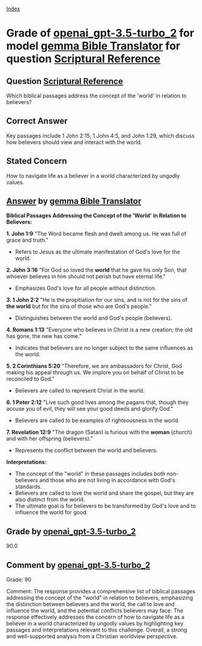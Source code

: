 
[Index](../../../../index.md)
# Grade of [openai_gpt-3.5-turbo_2](../../../grading_models/openai_gpt-3.5-turbo_2.md) for model [gemma Bible Translator](../../../answering_models/gemma_Bible_Translator.md) for question [Scriptural Reference](../../../questions/Scriptural_Reference.md)

## Question [Scriptural Reference](../../../questions/Scriptural_Reference.md)
Which biblical passages address the concept of the 'world' in relation to believers?

## Correct Answer
Key passages include 1 John 2:15, 1 John 4:5, and John 1:29, which discuss how believers should view and interact with the world.

## Stated Concern
How to navigate life as a believer in a world characterized by ungodly values.

## [Answer](../Scriptural_Reference.md) by [gemma Bible Translator](../../../answering_models/gemma_Bible_Translator.md)
**Biblical Passages Addressing the Concept of the 'World' in Relation to Believers:**

**1. John 1:9**
"The Word became flesh and dwelt among us. He was full of grace and truth."
- Refers to Jesus as the ultimate manifestation of God's love for the world.

**2. John 3:16**
"For God so loved the **world** that he gave his only Son, that whoever believes in him should not perish but have eternal life."
- Emphasizes God's love for all people without distinction.

**3. 1 John 2:2**
"He is the propitiation for our sins, and is not for the sins of **the world** but for the sins of those who are God's people."
- Distinguishes between the world and God's people (believers).

**4. Romans 1:13**
"Everyone who believes in Christ is a new creation; the old has gone, the new has come."
- Indicates that believers are no longer subject to the same influences as the world.

**5. 2 Corinthians 5:20**
"Therefore, we are ambassadors for Christ, God making his appeal through us. We implore you on behalf of Christ to be reconciled to God."
- Believers are called to represent Christ in the world.

**6. 1 Peter 2:12**
"Live such good lives among the pagans that, though they accuse you of evil, they will see your good deeds and glorify God."
- Believers are called to be examples of righteousness in the world.

**7. Revelation 12:9**
"The dragon (Satan) is furious with the **woman** (church) and with her offspring (believers)."
- Represents the conflict between the world and believers.

**Interpretations:**

* The concept of the "world" in these passages includes both non-believers and those who are not living in accordance with God's standards.
* Believers are called to love the world and share the gospel, but they are also distinct from the world.
* The ultimate goal is for believers to be transformed by God's love and to influence the world for good.

## Grade by [openai_gpt-3.5-turbo_2](../../../grading_models/openai_gpt-3.5-turbo_2.md)
90.0

## Comment by [openai_gpt-3.5-turbo_2](../../../grading_models/openai_gpt-3.5-turbo_2.md)
Grade: 90

Comment: The response provides a comprehensive list of biblical passages addressing the concept of the "world" in relation to believers, emphasizing the distinction between believers and the world, the call to love and influence the world, and the potential conflicts believers may face. The response effectively addresses the concern of how to navigate life as a believer in a world characterized by ungodly values by highlighting key passages and interpretations relevant to this challenge. Overall, a strong and well-supported analysis from a Christian worldview perspective.

